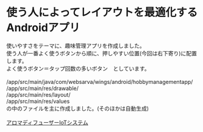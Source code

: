 # 使う人によってレイアウトを最適化するAndroidアプリ
使いやすさをテーマに、趣味管理アプリを作成しました。<br>
使う人が一番よく使うボタンから順に、押しやすい位置(今回は右下寄り)に配置します。<br>
よく使うボタン＝タップ回数の多いボタン　としています。<br>
&nbsp;<br>
/app/src/main/java/com/websarva/wings/android/hobbymanagementapp/ <br>
/app/src/main/res/drawable/<br>
/app/src/main/res/layout/<br>
/app/src/main/res/values<br>
の中のファイルを主に作成しました。(そのほかは自動生成)<br>
&nbsp;<br>
<a href="//www.slideshare.net/TomomiKondo/iot-246434994" title="アロマディフューザーIoTシステム" target="_blank">アロマディフューザーIoTシステム</a>
